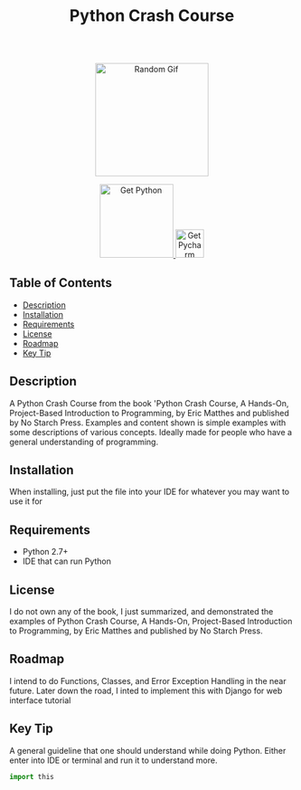 <h1 align="center"> Python Crash Course </h1> <br>
</h1> <br>
<p align="center">
  <img alt="Random Gif" title="Gif" src="https://media2.giphy.com/media/CVtNe84hhYF9u/giphy.gif?cid=3640f6095c5b7b50614c6f51455e93eb" width="200" height="200">
</p>
  
<p align="center">
 <a href="https://www.python.org/downloads/">
    <img alt="Get Python" title="Python Download" src="https://i.imgur.com/3GmPd7O.png" width="130">
   </a>
    <a href="https://www.jetbrains.com/pycharm/">
    <img alt="Get Pycharm" title="Pycharm Download" src="https://upload.wikimedia.org/wikipedia/commons/thumb/a/a1/PyCharm_Logo.svg/2000px-PyCharm_Logo.svg.png" width="50" height="50">
  
  </a>
</p>

<p align="center">
</p>

## Table of Contents

- [Description](#Descrition)
- [Installation](#Installation)
- [Requirements](#Requirements)
- [License](#License)
- [Roadmap](#Roadmap)
- [Key Tip](#Key-Tip)

## Description
A Python Crash Course from the book 'Python Crash Course, A Hands-On, Project-Based Introduction to Programming, by Eric Matthes and published by No Starch Press. Examples and content shown is simple examples with some descriptions of various concepts. Ideally made for people who have a general understanding of programming.

## Installation
When installing, just put the file into your IDE for whatever you may want to use it for

## Requirements
- Python 2.7+
- IDE that can run Python

## License
I do not own any of the book, I just summarized, and demonstrated the examples of 
Python Crash Course, A Hands-On, Project-Based Introduction to Programming, by Eric Matthes and published by No Starch Press.

## Roadmap
I intend to do Functions, Classes, and Error Exception Handling in the near future.
Later down the road, I inted to implement this with Django for web interface tutorial

## Key Tip
A general guideline that one should understand while doing Python.
Either enter into IDE or terminal and run it to understand more.
```python
import this
